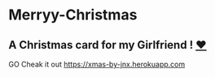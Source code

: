# Merryy-Christmas
A Christmas card for my Girlfriend ! [❤](https://github.com/nayyyhaa)  
-------------------------------------------------------------------------------------------------------------------------------
GO Cheak it out <https://xmas-by-jnx.herokuapp.com>
